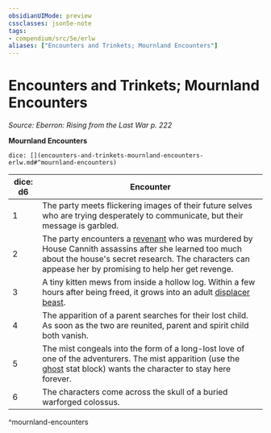 ```yaml
---
obsidianUIMode: preview
cssclasses: json5e-note
tags:
- compendium/src/5e/erlw
aliases: ["Encounters and Trinkets; Mournland Encounters"]
---
```

# Encounters and Trinkets; Mournland Encounters
*Source: Eberron: Rising from the Last War p. 222* 

**Mournland Encounters**

`dice: [](encounters-and-trinkets-mournland-encounters-erlw.md#^mournland-encounters)`

| dice: d6 | Encounter |
|----------|-----------|
| 1 | The party meets flickering images of their future selves who are trying desperately to communicate, but their message is garbled. |
| 2 | The party encounters a [revenant](/3-Mechanics/CLI/bestiary/undead/revenant.md) who was murdered by House Cannith assassins after she learned too much about the house's secret research. The characters can appease her by promising to help her get revenge. |
| 3 | A tiny kitten mews from inside a hollow log. Within a few hours after being freed, it grows into an adult [displacer beast](/3-Mechanics/CLI/bestiary/monstrosity/displacer-beast.md). |
| 4 | The apparition of a parent searches for their lost child. As soon as the two are reunited, parent and spirit child both vanish. |
| 5 | The mist congeals into the form of a long-lost love of one of the adventurers. The mist apparition (use the [ghost](/3-Mechanics/CLI/bestiary/undead/ghost.md) stat block) wants the character to stay here forever. |
| 6 | The characters come across the skull of a buried warforged colossus. |
^mournland-encounters